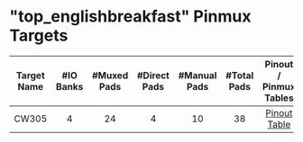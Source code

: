 # "top_englishbreakfast" Pinmux Targets
<!--
DO NOT EDIT THIS FILE DIRECTLY.
It has been generated with the following command:
util/topgen.py -t hw/top_englishbreakfast/data/top_englishbreakfast.hjson -o hw/top_englishbreakfast/
-->
|  Target Name  |  #IO Banks  |  #Muxed Pads  |  #Direct Pads  |  #Manual Pads  |  #Total Pads  |      Pinout / Pinmux Tables       |
|:-------------:|:-----------:|:-------------:|:--------------:|:--------------:|:-------------:|:---------------------------------:|
|     CW305     |      4      |      24       |       4        |       10       |      38       | [Pinout Table](./pinout_cw305.md) |

